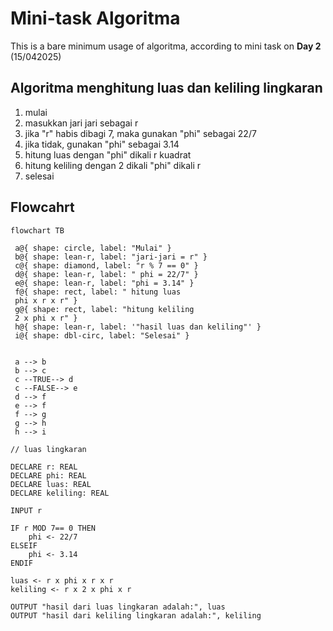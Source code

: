 # Mini-task Algoritma

This is a bare minimum usage of algoritma, according to mini task on **Day 2** (15/042025)

## Algoritma menghitung luas dan keliling lingkaran

1. mulai
2. masukkan jari jari sebagai r
3. jika "r" habis dibagi 7, maka gunakan "phi" sebagai 22/7
4. jika tidak, gunakan "phi" sebagai 3.14
5. hitung luas dengan "phi" dikali r kuadrat
6. hitung keliling dengan 2 dikali "phi" dikali r
7. selesai

## Flowcahrt

```mermaid
flowchart TB

 a@{ shape: circle, label: "Mulai" }
 b@{ shape: lean-r, label: "jari-jari = r" }
 c@{ shape: diamond, label: "r % 7 == 0" }
 d@{ shape: lean-r, label: " phi = 22/7" }
 e@{ shape: lean-r, label: "phi = 3.14" }
 f@{ shape: rect, label: " hitung luas
 phi x r x r" }
 g@{ shape: rect, label: "hitung keliling
 2 x phi x r" }
 h@{ shape: lean-r, label: '"hasil luas dan keliling"' }
 i@{ shape: dbl-circ, label: "Selesai" }


 a --> b
 b --> c
 c --TRUE--> d
 c --FALSE--> e
 d --> f
 e --> f
 f --> g
 g --> h
 h --> i

```

```pseudocode
// luas lingkaran

DECLARE r: REAL
DECLARE phi: REAL
DECLARE luas: REAL
DECLARE keliling: REAL

INPUT r

IF r MOD 7== 0 THEN
    phi <- 22/7
ELSEIF
    phi <- 3.14
ENDIF

luas <- r x phi x r x r
keliling <- r x 2 x phi x r

OUTPUT "hasil dari luas lingkaran adalah:", luas
OUTPUT "hasil dari keliling lingkaran adalah:", keliling

```
